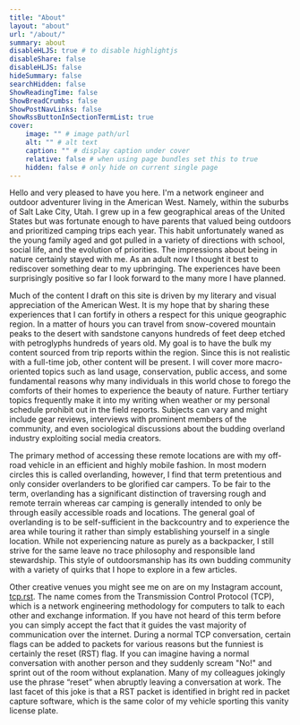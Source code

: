 ```yaml
---
title: "About"
layout: "about"
url: "/about/"
summary: about
disableHLJS: true # to disable highlightjs
disableShare: false
disableHLJS: false
hideSummary: false
searchHidden: false
ShowReadingTime: false
ShowBreadCrumbs: false
ShowPostNavLinks: false
ShowRssButtonInSectionTermList: true
cover:
    image: "" # image path/url
    alt: "" # alt text
    caption: "" # display caption under cover
    relative: false # when using page bundles set this to true
    hidden: false # only hide on current single page
---
```


Hello and very pleased to have you here. I'm a network engineer and outdoor adventurer living in the American West. Namely, within the suburbs of Salt Lake City, Utah. I grew up in a few geographical areas of the United States but was fortunate enough to have parents that valued being outdoors and prioritized camping trips each year. This habit unfortunately waned as the young family aged and got pulled in a variety of directions with school, social life, and the evolution of priorities. The impressions about being in nature certainly stayed with me. As an adult now I thought it best to rediscover something dear to my upbringing. The experiences have been surprisingly positive so far I look forward to the many more I have planned.

Much of the content I draft on this site is driven by my literary and visual appreciation of the American West. It is my hope that by sharing these experiences that I can fortify in others a respect for this unique geographic region. In a matter of hours you can travel from snow-covered mountain peaks to the desert with sandstone canyons hundreds of feet deep etched with petroglyphs hundreds of years old. My goal is to have the bulk my content sourced from trip reports within the region. Since this is not realistic with a full-time job, other content will be present. I will cover more macro-oriented topics such as land usage, conservation, public access, and some fundamental reasons why many individuals in this world chose to forego the comforts of their homes to experience the beauty of nature. Further tertiary topics frequently make it into my writing when weather or my personal schedule prohibit out in the field reports. Subjects can vary and might include gear reviews, interviews with prominent members of the community, and even sociological discussions about the budding overland industry exploiting social media creators.

The primary method of accessing these remote locations are with my off-road vehicle in an efficient and highly mobile fashion. In most modern circles this is called overlanding, however, I find that term pretentious and only consider overlanders to be glorified car campers. To be fair to the term, overlanding has a significant distinction of traversing rough and remote terrain whereas car camping is generally intended to only be through easily accessible roads and locations. The general goal of overlanding is to be self-sufficient in the backcountry and to experience the area while touring it rather than simply establishing yourself in a single location. While not experiencing nature as purely as a backpacker, I still strive for the same leave no trace philosophy and responsible land stewardship. This style of outdoorsmanship has its own budding community with a variety of quirks that I hope to explore in a few articles.

Other creative venues you might see me on are on my Instagram account, [tcp.rst](https://www.instagram.com/tcp.rst/). The name comes from the Transmission Control Protocol (TCP), which is a network engineering methodology for computers to talk to each other and exchange information. If you have not heard of this term before you can simply accept the fact that it guides the vast majority of communication over the internet. During a normal TCP conversation, certain flags can be added to packets for various reasons but the funniest is certainly the reset (RST) flag. If you can imagine having a normal conversation with another person and they suddenly scream "No!" and sprint out of the room without explanation. Many of my colleagues jokingly use the phrase “reset” when abruptly leaving a conversation at work. The last facet of this joke is that a RST packet is identified in bright red in packet capture software, which is the same color of my vehicle sporting this vanity license plate.